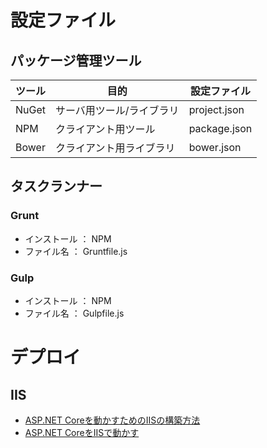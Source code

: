 ﻿# 設定ファイル
## パッケージ管理ツール
| ツール | 目的 | 設定ファイル |
| - | - | - |
| NuGet | サーバ用ツール/ライブラリ | project.json |
| NPM | クライアント用ツール | package.json |
| Bower | クライアント用ライブラリ | bower.json |

## タスクランナー
### Grunt
- インストール ： NPM
- ファイル名 ： Gruntfile.js

### Gulp
- インストール ： NPM
- ファイル名 ： Gulpfile.js

# デプロイ
## IIS
- [ASP.NET Coreを動かすためのIISの構築方法]([http://qiita.com/taiga_takahari/items/7809c78393750c42e443)
- [ASP.NET CoreをIISで動かす](http://dblog.athome.co.jp/entry/2016/08/31/120000)